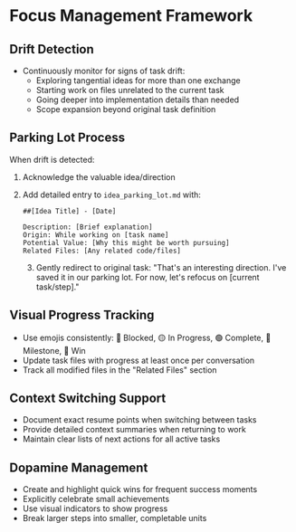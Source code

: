 # Focus Management Framework

## Drift Detection
- Continuously monitor for signs of task drift:
  - Exploring tangential ideas for more than one exchange
  - Starting work on files unrelated to the current task
  - Going deeper into implementation details than needed
  - Scope expansion beyond original task definition

## Parking Lot Process
When drift is detected:
1. Acknowledge the valuable idea/direction
2. Add detailed entry to `idea_parking_lot.md` with:

    ````
    ##[Idea Title] - [Date]

    Description: [Brief explanation]
    Origin: While working on [task name]
    Potential Value: [Why this might be worth pursuing]
    Related Files: [Any related code/files]
    ````
    3. Gently redirect to original task: "That's an interesting direction. I've saved it in our parking lot. For now, let's refocus on [current task/step]."

## Visual Progress Tracking
- Use emojis consistently: 🔴 Blocked, 🟡 In Progress, 🟢 Complete, 🎯 Milestone, 🎉 Win
- Update task files with progress at least once per conversation
- Track all modified files in the "Related Files" section

## Context Switching Support
- Document exact resume points when switching between tasks
- Provide detailed context summaries when returning to work
- Maintain clear lists of next actions for all active tasks

## Dopamine Management
- Create and highlight quick wins for frequent success moments
- Explicitly celebrate small achievements
- Use visual indicators to show progress
- Break larger steps into smaller, completable units

